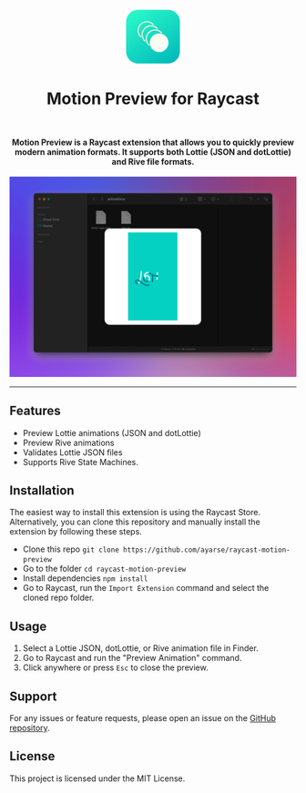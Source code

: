 <p align="center">
<img width=100 src="https://github.com/ayarse/raycast-motion-preview/blob/main/assets/command-icon.png?raw=true">
</p>

<h1 align="center">Motion Preview for Raycast</h1>
<h4 align="center">
  <a title="Install Motion Preview Extension" href="https://www.raycast.com/ayarse/raycast-motion-preview"><img src="https://www.raycast.com/ayarse/raycast-motion-preview/install_button@2x.png" style="height: 64px;" alt="" height="64"></a>

Motion Preview is a Raycast extension that allows you to quickly preview modern animation formats. It supports both Lottie (JSON and dotLottie) and Rive file formats.
</h4>

<img src="https://github.com/ayarse/raycast-motion-preview/blob/main/assets/screenshot.png?raw=true" style="max-width: 100%" />

---

## Features

- Preview Lottie animations (JSON and dotLottie)
- Preview Rive animations
- Validates Lottie JSON files
- Supports Rive State Machines.

## Installation

The easiest way to install this extension is using the Raycast Store. Alternatively, you can clone this repository and manually install the extension by following these steps.

- Clone this repo `git clone https://github.com/ayarse/raycast-motion-preview`
- Go to the folder `cd raycast-motion-preview`
- Install dependencies `npm install`
- Go to Raycast, run the `Import Extension` command and select the cloned repo folder.

## Usage

1. Select a Lottie JSON, dotLottie, or Rive animation file in Finder.
2. Go to Raycast and run the "Preview Animation" command.
3. Click anywhere or press `Esc` to close the preview.

## Support

For any issues or feature requests, please open an issue on the [GitHub repository](https://github.com/ayarse/raycast-motion-preview).

## License

This project is licensed under the MIT License.
